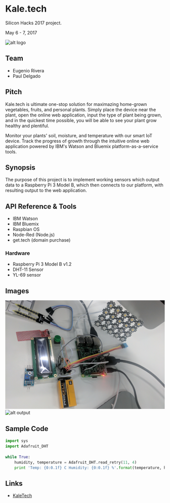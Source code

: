 # Kale.tech
Silicon Hacks 2017 project.

May 6 - 7, 2017

![alt logo](https://github.com/eugesd/SHProject/blob/master/kaletech_logo.png)


## Team
* Eugenio Rivera
* Paul Delgado

## Pitch

Kale.tech is ultimate one-stop solution for maximazing home-grown vegetables, fruits, and personal plants. Simply place the device near the plant, open the online web application, input the type of plant being grown, and in the quickest time possible, you will be able to see your plant grow healthy and plentiful.

Monitor your plants' soil, moisture, and temperature with our smart IoT device. Track the progress of growth through the intuitive online web application powered by IBM's Watson and Bluemix platform-as-a-service tools.

## Synopsis

The purpose of this project is to implement working sensors which output data to a Raspberry Pi 3 Model B, which then connects to our platform, with resulting output to the web application.

## API Reference & Tools
* IBM Watson
* IBM Bluemix
* Raspbian OS
* Node-Red (Node.js)
* get.tech (domain purchase)

### Hardware
* Raspberry Pi 3 Model B v1.2
* DHT-11 Sensor
* YL-69 sensor

## Images
![alt hardware](https://github.com/eugesd/SHProject/blob/master/content/images/hardware.jpg)
![alt output](../master/content/images/output.jpg)

## Sample Code
```python
import sys
import Adafruit_DHT

while True:
	humidity, temperature = Adafruit_DHT.read_retry(11, 4)
	print 'Temp: {0:0.1f} C Humidity: {0:0.1f} %'.format(temperature, humidity)
```

## Links
* [KaleTech](http://www.kale.tech "KaleTech")
